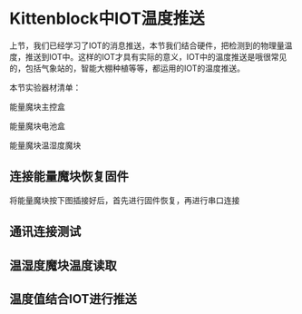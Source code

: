 # Kittenblock中IOT温度推送

上节，我们已经学习了IOT的消息推送，本节我们结合硬件，把检测到的物理量温度，推送到IOT中。这样的IOT才具有实际的意义，IOT中的温度推送是哦很常见的，包括气象站的，智能大棚种植等等，都运用的IOT的温度推送。

本节实验器材清单：

能量魔块主控盒

能量魔块电池盒

能量魔块温湿度魔块

## 连接能量魔块恢复固件

将能量魔块按下图插接好后，首先进行固件恢复，再进行串口连接

## 通讯连接测试

## 温湿度魔块温度读取

## 温度值结合IOT进行推送
